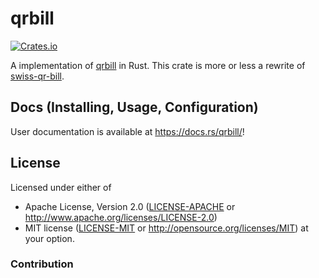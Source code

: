 # qrbill

[![Crates.io][crates-io-badge]][crates-io]

A implementation of [qrbill](https://www.swiss-qr-invoice.org/) in Rust.
This crate is more or less a rewrite of [swiss-qr-bill](https://github.com/claudep/swiss-qr-bill).

## Docs (Installing, Usage, Configuration)

User documentation is available at <https://docs.rs/qrbill/>!

## License

Licensed under either of

 * Apache License, Version 2.0 ([LICENSE-APACHE](LICENSE-APACHE) or
   http://www.apache.org/licenses/LICENSE-2.0)
 * MIT license ([LICENSE-MIT](LICENSE-MIT) or
   http://opensource.org/licenses/MIT) at your option.


### Contribution

[crates-io]: https://crates.io/crates/qrbill
[crates-io-badge]: https://img.shields.io/crates/v/qrbill.svg
